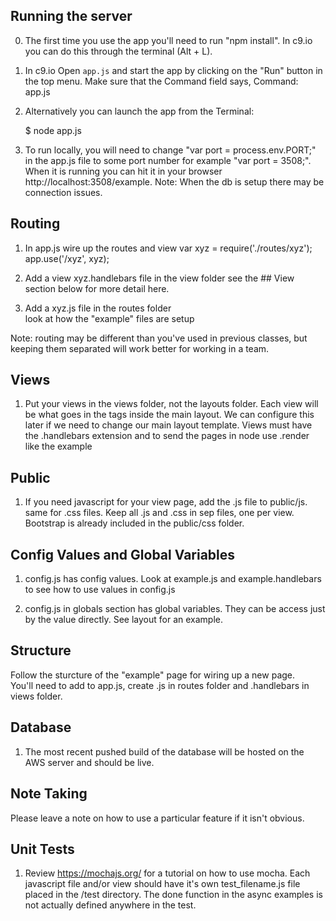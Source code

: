 ## Running the server
0) The first time you use the app you'll need to run "npm install". In c9.io you can do 
    this through the terminal (Alt + L).
 
1)  In c9.io Open `app.js` and start the app by clicking on the "Run" button in the top menu. Make
    sure that the Command field says, Command: app.js

2) Alternatively you can launch the app from the Terminal:

    $ node app.js

3) To run locally, you will need to change "var port = process.env.PORT;" in the app.js file to 
    some port number for example "var port = 3508;".  
    When it is running you can hit it in your browser http://localhost:3508/example.
    Note: When the db is setup there may be connection issues.  

## Routing 
1) In app.js wire up the routes and view
    var xyz = require('./routes/xyz');
    app.use('/xyz', xyz);

2) Add a view xyz.handlebars file in the view folder
    see the  ## View section below for more detail here.

3) Add a xyz.js file in the routes folder    
    look at how the "example" files are setup

Note: routing may be different than you've used in previous classes, but keeping 
    them separated will work better for working in a team. 

## Views

1) Put your views in the views folder, not the layouts folder.  Each view will
be what goes in the <body> </body> tags inside the main layout.  We can configure
this later if we need to change our main layout template.  Views must have the
.handlebars extension and to send the pages in node use .render like the example

## Public

1) If you need javascript for your view page, add the .js file to public/js.  
same for .css files.  Keep all .js and .css in sep files, one per view.  Bootstrap
is already included in the public/css folder.

## Config Values and Global Variables

1) config.js has config values.  Look at example.js and example.handlebars to see 
how to use values in config.js 

2) config.js in globals section has global variables.  They can be access just 
    by the value directly.  See layout for an example.  


## Structure

Follow the sturcture of the "example" page for wiring up a new page.  
You'll need to add to app.js, create .js in routes folder and .handlebars in 
views folder. 

## Database

1)  The most recent pushed build of the database will be hosted on the AWS server
    and should be live.  
    
    

## Note Taking

Please leave a note on how to use a particular feature if it isn't obvious.

## Unit Tests

1)  Review https://mochajs.org/ for a tutorial on how to use mocha.  Each javascript
    file and/or view should have it's own test_filename.js file placed in the /test 
    directory.  The done function in the async examples is not actually defined 
    anywhere in the test. 